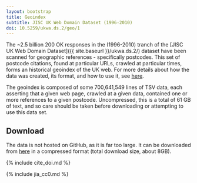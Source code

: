 ```yaml
---
layout: bootstrap
title: Geoindex
subtitle: JISC UK Web Domain Dataset (1996-2010)
doi: 10.5259/ukwa.ds.2/geo/1
---
```


The ~2.5 billion 200 OK responses in the (1996-2010) tranch of the [JISC UK Web Domain Dataset]({{ site.baseurl }}/ukwa.ds.2/) dataset have been scanned for geographic references - specifically postcodes. This set of postcode citations, found at particular URLs, crawled at particular times, forms an historical geoindex of the UK web. For more details about how the data was created, its format, and how to use it, see [here](https://github.com/ukwa/opendata/tree/gh-pages/ukwa.ds.2/geo).

The geoindex is composed of some 700,641,549 lines of TSV data, each asserting that a given web page, crawled at a given data, contained one or more references to a given postcode. Uncompressed, this is a total of 61 GB of text, and so care should be taken before downloading or attempting to use this data set.

Download
--------

The data is not hosted on GitHub, as it is far too large. It can be downloaded from [here](http://www.webarchive.org.uk/datasets/ukwa.ds.2/geo/) in a compressed format (total download size, about 8GB).


{% include cite_doi.md %}

{% include jia_cc0.md %}
